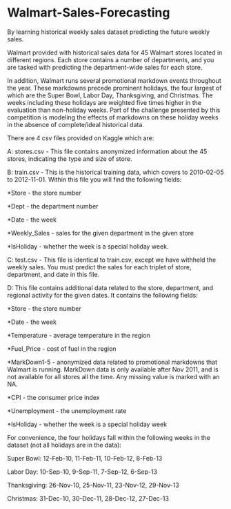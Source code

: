 # Walmart-Sales-Forecasting
By learning historical weekly sales dataset predicting the future weekly sales.

Walmart provided with historical sales data for 45 Walmart stores located in different regions. Each store contains a number of departments, and you are tasked with predicting the department-wide sales for each store.

In addition, Walmart runs several promotional markdown events throughout the year. These markdowns precede prominent holidays, the four largest of which are the Super Bowl, Labor Day, Thanksgiving, and Christmas. The weeks including these holidays are weighted five times higher in the evaluation than non-holiday weeks. Part of the challenge presented by this competition is modeling the effects of markdowns on these holiday weeks in the absence of complete/ideal historical data.

There are 4 csv files provided on Kaggle which are:

A: stores.csv - This file contains anonymized information about the 45 stores, indicating the type and size of store.

B: train.csv - This is the historical training data, which covers to 2010-02-05 to 2012-11-01. Within this file you will find the following fields:

  *Store - the store number
  
  *Dept - the department number
  
  *Date - the week
  
  *Weekly_Sales -  sales for the given department in the given store
  
  *IsHoliday - whether the week is a special holiday week.
  
C: test.csv - This file is identical to train.csv, except we have withheld the weekly sales. You must predict the sales for each triplet of store, department, and date in this file.

D: This file contains additional data related to the store, department, and regional activity for the given dates. It contains the following fields:

  *Store - the store number
  
  *Date - the week
  
  *Temperature - average temperature in the region
  
  *Fuel_Price - cost of fuel in the region
  
  *MarkDown1-5 - anonymized data related to promotional markdowns that Walmart is running. MarkDown data is only available after Nov 2011, and is not available for all   stores all the time. Any missing value is marked with an NA.
  
  *CPI - the consumer price index
  
  *Unemployment - the unemployment rate
  
  *IsHoliday - whether the week is a special holiday week
  



For convenience, the four holidays fall within the following weeks in the dataset (not all holidays are in the data):

Super Bowl: 12-Feb-10, 11-Feb-11, 10-Feb-12, 8-Feb-13

Labor Day: 10-Sep-10, 9-Sep-11, 7-Sep-12, 6-Sep-13

Thanksgiving: 26-Nov-10, 25-Nov-11, 23-Nov-12, 29-Nov-13

Christmas: 31-Dec-10, 30-Dec-11, 28-Dec-12, 27-Dec-13

